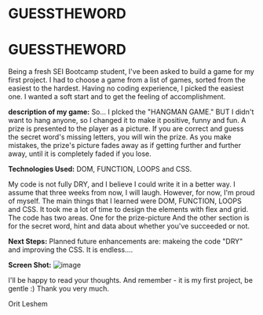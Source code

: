 # GUESSTHEWORD
# GUESSTHEWORD
Being a fresh SEI Bootcamp student, I've been asked to build a game for my first project. I had to choose a game from a list of games, sorted from the easiest to the hardest. Having no coding experience, I picked the easiest one. I wanted a soft start and to get the feeling of accomplishment. 

**description of my game:**
So… I pIcked the "HANGMAN GAME."
BUT I didn't want to hang anyone, so I changed it to make it positive, funny and fun.
A prize is presented to the player as a picture.
If you are correct and guess the secret word's missing letters, you will win the prize. As you make mistakes, the prize's picture fades away as if getting further and further away, until it is completely faded if you lose.

**Technologies Used:**
DOM, FUNCTION, LOOPS and CSS.

My code is not fully DRY, and I believe I could write it in a better way. I assume that three weeks from now, I will laugh. 
However, for now, I'm proud of myself. The main things that I learned were DOM, FUNCTION, LOOPS and CSS. It took me a lot of time to design the elements with flex and grid. 
The code has two areas. One for the prize-picture
And the other section is for the secret word, hint and data about whether you've succeeded or not.

**Next Steps:**
 Planned future enhancements are: makeing the code "DRY" and improving the CSS. It is endless....
 

**Screen Shot:** ![image](https://user-images.githubusercontent.com/80868084/114790675-24317700-9d53-11eb-8376-87432c21e3e0.png)

I'll be happy to read your thoughts.
And remember - it is my first project, be gentle :)
Thank you very much.

Orit Leshem 
